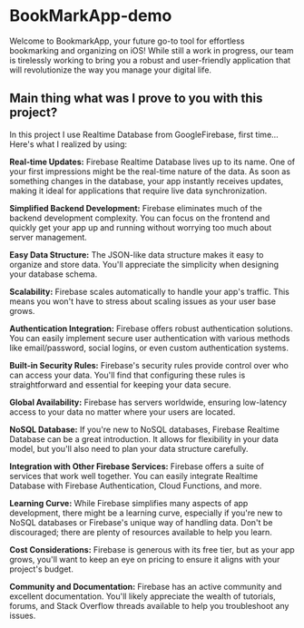 # BookMarkApp-demo
Welcome to BookmarkApp, your future go-to tool for effortless bookmarking and organizing on iOS! While still a work in progress, our team is tirelessly working to bring you a robust and user-friendly application that will revolutionize the way you manage your digital life.

## Main thing what was I prove to you with this project? 
In this project I use Realtime Database from GoogleFirebase, first time... Here's what I realized by using: 

**Real-time Updates:** Firebase Realtime Database lives up to its name. One of your first impressions might be the real-time nature of the data. As soon as something changes in the database, your app instantly receives updates, making it ideal for applications that require live data synchronization.

**Simplified Backend Development:** Firebase eliminates much of the backend development complexity. You can focus on the frontend and quickly get your app up and running without worrying too much about server management.

**Easy Data Structure:** The JSON-like data structure makes it easy to organize and store data. You'll appreciate the simplicity when designing your database schema.

**Scalability:** Firebase scales automatically to handle your app's traffic. This means you won't have to stress about scaling issues as your user base grows.

**Authentication Integration:** Firebase offers robust authentication solutions. You can easily implement secure user authentication with various methods like email/password, social logins, or even custom authentication systems.

**Built-in Security Rules:** Firebase's security rules provide control over who can access your data. You'll find that configuring these rules is straightforward and essential for keeping your data secure.

**Global Availability:** Firebase has servers worldwide, ensuring low-latency access to your data no matter where your users are located.

**NoSQL Database:** If you're new to NoSQL databases, Firebase Realtime Database can be a great introduction. It allows for flexibility in your data model, but you'll also need to plan your data structure carefully.

**Integration with Other Firebase Services:** Firebase offers a suite of services that work well together. You can easily integrate Realtime Database with Firebase Authentication, Cloud Functions, and more.

**Learning Curve:** While Firebase simplifies many aspects of app development, there might be a learning curve, especially if you're new to NoSQL databases or Firebase's unique way of handling data. Don't be discouraged; there are plenty of resources available to help you learn.

**Cost Considerations:** Firebase is generous with its free tier, but as your app grows, you'll want to keep an eye on pricing to ensure it aligns with your project's budget.

**Community and Documentation:** Firebase has an active community and excellent documentation. You'll likely appreciate the wealth of tutorials, forums, and Stack Overflow threads available to help you troubleshoot any issues.
